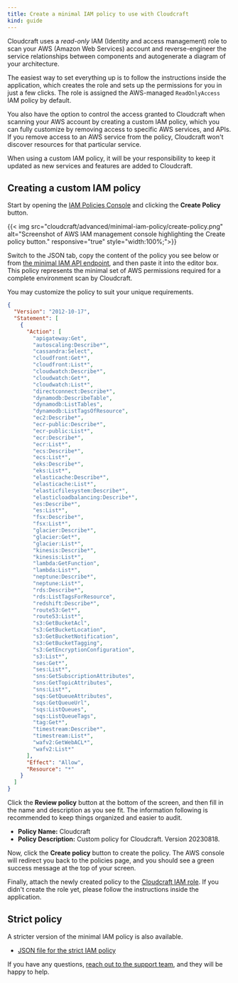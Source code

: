```yaml
---
title: Create a minimal IAM policy to use with Cloudcraft
kind: guide
---
```


Cloudcraft uses a _read-only_ IAM (Identity and access management) role to scan your AWS (Amazon Web Services) account and reverse-engineer the service relationships between components and autogenerate a diagram of your architecture.

The easiest way to set everything up is to follow the instructions inside the application, which creates the role and sets up the permissions for you in just a few clicks. The role is assigned the AWS-managed `ReadOnlyAccess` IAM policy by default.

You also have the option to control the access granted to Cloudcraft when scanning your AWS account by creating a custom IAM policy, which you can fully customize by removing access to specific AWS services, and APIs. If you remove access to an AWS service from the policy, Cloudcraft won't discover resources for that particular service.

<section class="alert alert-info">
  <p>When using a custom IAM policy, it will be your responsibility to keep it updated as new services and features are added to Cloudcraft.</p>
</section>

## Creating a custom IAM policy

Start by opening the [IAM Policies Console](https://console.aws.amazon.com/iamv2/home#/policies) and clicking the **Create Policy** button.

{{< img src="cloudcraft/advanced/minimal-iam-policy/create-policy.png" alt="Screenshot of AWS IAM management console highlighting the Create policy button." responsive="true" style="width:100%;">}}

Switch to the JSON tab, copy the content of the policy you see below or from [the minimal IAM API endpoint](https://api.cloudcraft.co/aws/account/iamParameters/policy/custom), and then paste it into the editor box. This policy represents the minimal set of AWS permissions required for a complete environment scan by Cloudcraft.

You may customize the policy to suit your unique requirements.

```json
{
  "Version": "2012-10-17",
  "Statement": [
    {
      "Action": [
        "apigateway:Get",
        "autoscaling:Describe*",
        "cassandra:Select",
        "cloudfront:Get*",
        "cloudfront:List*",
        "cloudwatch:Describe*",
        "cloudwatch:Get*",
        "cloudwatch:List*",
        "directconnect:Describe*",
        "dynamodb:DescribeTable",
        "dynamodb:ListTables",
        "dynamodb:ListTagsOfResource",
        "ec2:Describe*",
        "ecr-public:Describe*",
        "ecr-public:List*",
        "ecr:Describe*",
        "ecr:List*",
        "ecs:Describe*",
        "ecs:List*",
        "eks:Describe*",
        "eks:List*",
        "elasticache:Describe*",
        "elasticache:List*",
        "elasticfilesystem:Describe*",
        "elasticloadbalancing:Describe*",
        "es:Describe*",
        "es:List*",
        "fsx:Describe*",
        "fsx:List*",
        "glacier:Describe*",
        "glacier:Get*",
        "glacier:List*",
        "kinesis:Describe*",
        "kinesis:List*",
        "lambda:GetFunction",
        "lambda:List*",
        "neptune:Describe*",
        "neptune:List*",
        "rds:Describe*",
        "rds:ListTagsForResource",
        "redshift:Describe*",
        "route53:Get*",
        "route53:List*",
        "s3:GetBucketAcl",
        "s3:GetBucketLocation",
        "s3:GetBucketNotification",
        "s3:GetBucketTagging",
        "s3:GetEncryptionConfiguration",
        "s3:List*",
        "ses:Get*",
        "ses:List*",
        "sns:GetSubscriptionAttributes",
        "sns:GetTopicAttributes",
        "sns:List*",
        "sqs:GetQueueAttributes",
        "sqs:GetQueueUrl",
        "sqs:ListQueues",
        "sqs:ListQueueTags",
        "tag:Get*",
        "timestream:Describe*",
        "timestream:List*",
        "wafv2:GetWebACL*",
        "wafv2:List*"
      ],
      "Effect": "Allow",
      "Resource": "*"
    }
  ]
}
```

Click the **Review policy** button at the bottom of the screen, and then fill in the name and description as you see fit. The information following is recommended to keep things organized and easier to audit.

- **Policy Name:** Cloudcraft
- **Policy Description:** Custom policy for Cloudcraft. Version 20230818.

Now, click the **Create policy** button to create the policy. The AWS console will redirect you back to the policies page, and you should see a green success message at the top of your screen.

Finally, attach the newly created policy to the [Cloudcraft IAM role](https://console.aws.amazon.com/iam/home?#/roles/cloudcraft). If you didn't create the role yet, please follow the instructions inside the application.

## Strict policy

A stricter version of the minimal IAM policy is also available.

- [JSON file for the strict IAM policy](https://api.cloudcraft.co/aws/account/iamParameters/policy/minimal)

If you have any questions, [reach out to the support team](https://app.cloudcraft.co/support), and they will be happy to help.
